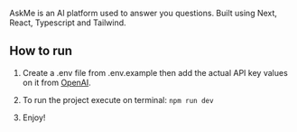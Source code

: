 AskMe is an AI platform used to answer you questions. Built using Next, React, Typescript and Tailwind.

## How to run

1. Create a .env file from .env.example then add the actual API key values on it from [OpenAI](https://platform.openai.com/docs).

2. To run the project execute on terminal:
    ```npm run dev```

3. Enjoy!

